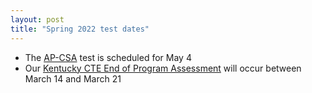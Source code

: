 ```yaml
---
layout: post
title: "Spring 2022 test dates"
---
```


* The [AP-CSA](https://apcentral.collegeboard.org/courses/exam-dates-and-fees) test is scheduled for May 4
* Our [Kentucky CTE End of Program Assessment](https://education.ky.gov/CTE/endofprog/Pages/default.aspx) will occur between March 14 and March 21
